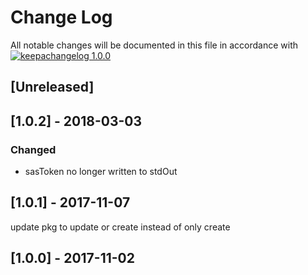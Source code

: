 # Change Log

All notable changes will be documented in this file in accordance with
[![keepachangelog 1.0.0](https://img.shields.io/badge/keepachangelog-1.0.0-brightgreen.svg)](http://keepachangelog.com/en/1.0.0/)

## \[Unreleased]

## \[1.0.2] - 2018-03-03

### Changed

- sasToken no longer written to stdOut

## \[1.0.1] - 2017-11-07

update pkg to update or create instead of only create

## \[1.0.0] - 2017-11-02
